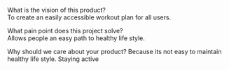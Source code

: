 What is the vision of this product?  
To create an easily accessible workout plan for all users.

What pain point does this project solve?  
Allows people an easy path to healthy life style.
 
Why should we care about your product?
Because its not easy to maintain healthy life style. Staying active  
